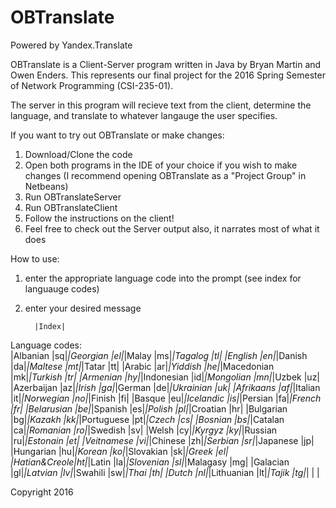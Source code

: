 # OBTranslate
Powered by Yandex.Translate

OBTranslate is a Client-Server program written in Java by Bryan Martin and Owen Enders.
This represents our final project for the 2016 Spring Semester of Network Programming (CSI-235-01).

The server in this program will recieve text from the client, determine the language, and translate to whatever langauge the user specifies.

If you want to try out OBTranslate or make changes:
1. Download/Clone the code
2. Open both programs in the IDE of your choice if you wish to make changes (I recommend opening OBTranslate as a "Project Group" in Netbeans)
3. Run OBTranslateServer
4. Run OBTranslateClient
5. Follow the instructions on the client!
6. Feel free to check out the Server output also, it narrates most of what it does


How to use:
1. enter the appropriate language code into the prompt (see index for languauge codes)
2. enter your desired message


         |Index|

Language codes:                                       
|Albanian     |sq|*|Georgian     |el|*|Malay        |ms|*|Tagalog      |tl|
|English      |en|*|Danish       |da|*|Maltese      |mt|*|Tatar        |tt|
|Arabic       |ar|*|Yiddish      |he|*|Macedonian   |mk|*|Turkish      |tr|
|Armenian     |hy|*|Indonesian   |id|*|Mongolian    |mn|*|Uzbek        |uz|
|Azerbaijan   |az|*|Irish        |ga|*|German       |de|*|Ukrainian    |uk|
|Afrikaans    |af|*|Italian      |it|*|Norwegian    |no|*|Finish       |fi|
|Basque       |eu|*|Icelandic    |is|*|Persian      |fa|*|French       |fr|
|Belarusian   |be|*|Spanish      |es|*|Polish       |pl|*|Croatian     |hr|
|Bulgarian    |bg|*|Kazakh       |kk|*|Portuguese   |pt|*|Czech        |cs|
|Bosnian      |bs|*|Catalan      |ca|*|Romanian     |ro|*|Swedish      |sv|
|Welsh        |cy|*|Kyrgyz       |ky|*|Russian      |ru|*|Estonain     |et|
|Veitnamese   |vi|*|Chinese      |zh|*|Serbian      |sr|*|Japanese     |jp|
|Hungarian    |hu|*|Korean       |ko|*|Slovakian    |sk|*|Greek        |el|
|Hatian&Creole|ht|*|Latin        |la|*|Slovenian    |sl|*|Malagasy     |mg|
|Galacian     |gl|*|Latvian      |lv|*|Swahili      |sw|*|Thai         |th|
|Dutch        |nl|*|Lithuanian   |lt|*|Tajik        |tg|*|             |  |

Copyright 2016